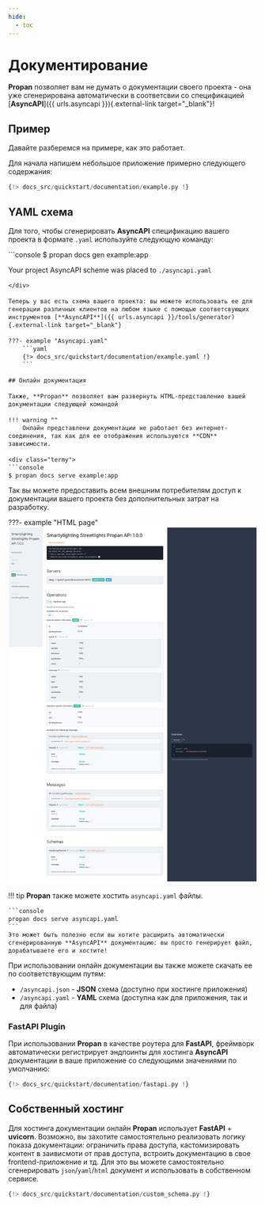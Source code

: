 ```yaml
---
hide:
  - toc
---
```


# Документирование

**Propan** позволяет вам не думать о документации своего проекта - она уже сгенерирована автоматически в соответсвии со спецификацией [**AsyncAPI**]({{ urls.asyncapi }}){.external-link target="_blank"}!

## Пример

Давайте разберемся на примере, как это работает.

Для начала напишем небольшое приложение примерно следующего содержания:

```python linenums='1'
{!> docs_src/quickstart/documentation/example.py !}
```

## YAML схема

Для того, чтобы сгенерировать **AsyncAPI** спецификацию вашего проекта в формате `.yaml` используйте следующую команду:

<div class="termy">
```console
$ propan docs gen example:app

Your project AsyncAPI scheme was placed to `./asyncapi.yaml`
```
</div>

Теперь у вас есть схема вашего проекта: вы можете использовать ее для генерации различных клиентов на любом языке с помощью соответсвующих инструментов [**AsyncAPI**]({{ urls.asyncapi }}/tools/generator){.external-link target="_blank"}

???- example "Asyncapi.yaml"
    ```yaml
    {!> docs_src/quickstart/documentation/example.yaml !}
    ```

## Онлайн документация

Также, **Propan** позволяет вам развернуть HTML-представление вашей документации следующей командой

!!! warning ""
    Онлайн представлени документации не работает без интернет-соединения, так как для ее отображения используются **CDN** зависимости.

<div class="termy">
```console
$ propan docs serve example:app
```
</div>

Так вы можете предоставить всем внешним потребителям доступ к документации вашего проекта без дополнительных затрат на разработку.

???- example "HTML page"
    ![HTML-page](../../assets/img/docs-html.png)

!!! tip
    **Propan** также можете хостить `asyncapi.yaml` файлы.

    ```console
    propan docs serve asyncapi.yaml
    ```
    Это может быть полезно если вы хотите расширить автоматически сгенерированную **AsyncAPI** документацию: вы просто генерирует файл, дорабатываете его и хостите!

При использовании онлайн документации вы также можете скачать ее по соответствующим путям:

* `/asyncapi.json` - **JSON** схема (доступно при хостинге приложения)
* `/asyncapi.yaml` - **YAML** схема (доступна как для приложения, так и для файла)

### FastAPI Plugin

При использовании **Propan** в качестве роутера для **FastAPI**, фреймворк автоматически регистрирует эндпоинты для хостинга **AsyncAPI** документации в ваше приложение со следующими значениями по умолчанию:

```python linenums='1'
{!> docs_src/quickstart/documentation/fastapi.py !}
```

## Собственный хостинг

Для хостинга документации онлайн **Propan** использует **FastAPI** + **uvicorn**.
Возможно, вы захотите самостоятельно реализовать логику показа документации: ограничить права доступа, кастомизировать контент в заивисмоти от прав доступа, встроить документацию в свое frontend-приложение и тд.
Для это вы можете самостоятельно сгенерировать `json`/`yaml`/`html` документ и использовать в собственном сервисе.

```python linenums='1' hl_lines="9-12"
{!> docs_src/quickstart/documentation/custom_schema.py !}
```
